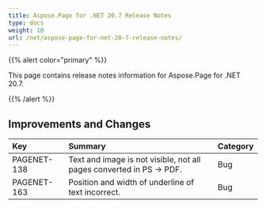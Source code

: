 ```yaml
---
title: Aspose.Page for .NET 20.7 Release Notes
type: docs
weight: 10
url: /net/aspose-page-for-net-20-7-release-notes/
---
```


{{% alert color="primary" %}} 

This page contains release notes information for Aspose.Page for .NET 20.7.

{{% /alert %}} 
## **Improvements and Changes**

|**Key**|**Summary**|**Category**|
| :- | :- | :- |
|PAGENET-138|Text and image is not visible, not all pages converted in PS -> PDF.|Bug|
|PAGENET-163|Position and width of underline of text incorrect.|Bug|

